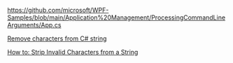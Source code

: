 https://github.com/microsoft/WPF-Samples/blob/main/Application%20Management/ProcessingCommandLineArguments/App.cs

[Remove characters from C# string](https://stackoverflow.com/questions/7411438/remove-characters-from-c-sharp-string)

[How to: Strip Invalid Characters from a String](https://learn.microsoft.com/en-us/dotnet/standard/base-types/how-to-strip-invalid-characters-from-a-string)
